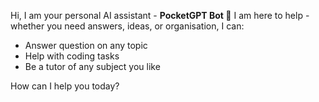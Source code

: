 Hi, I am your personal AI assistant - **PocketGPT Bot 🤖** I am here to help - whether you need answers, ideas, or
organisation, I can:
- Answer question on any topic
- Help with coding tasks
- Be a tutor of any subject you like

How can I help you today?